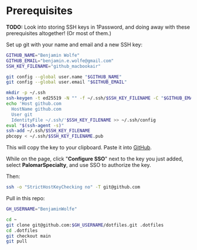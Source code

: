 # Prerequisites

**TODO:** Look into storing SSH keys in 1Password,
and doing away with these prerequisites altogether!
(Or most of them.)

Set up git with your name and email and a new SSH key:

```sh
GITHUB_NAME="Benjamin Wolfe"
GITHUB_EMAIL="benjamin.e.wolfe@gmail.com"
SSH_KEY_FILENAME="github_macbookair"

git config --global user.name "$GITHUB_NAME"
git config --global user.email "$GITHUB_EMAIL"

mkdir -p ~/.ssh
ssh-keygen -t ed25519 -N "" -f ~/.ssh/$SSH_KEY_FILENAME -C "$GITHUB_EMAIL"
echo 'Host github.com
  HostName github.com
  User git
  IdentityFile ~/.ssh/'$SSH_KEY_FILENAME >> ~/.ssh/config
eval "$(ssh-agent -s)"
ssh-add ~/.ssh/$SSH_KEY_FILENAME
pbcopy < ~/.ssh/$SSH_KEY_FILENAME.pub
```

This will copy the key to your clipboard.
Paste it into [GitHub](https://github.com/settings/keys).

While on the page, click "**Configure SSO**" next to the key you just added,
select **PalomarSpecialty**, and use SSO to authorize the key.

Then:

```sh
ssh -o "StrictHostKeyChecking no" -T git@github.com
```

Pull in this repo:

```sh
GH_USERNAME="BenjaminWolfe"

cd ~
git clone git@github.com:$GH_USERNAME/dotfiles.git .dotfiles
cd .dotfiles
git checkout main
git pull
```
